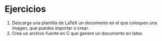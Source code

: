 # Ejercicios

1. Descarga una plantilla de LaTeX un documento en el que coloques una imagen, 
	que puedes importar o crear.
2. Crea un archivo fuente en C que genere un documento en latex.
